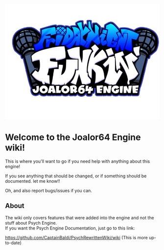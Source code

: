 ![](https://github.com/Joalor64GH/Joalor64-Engine-Rewrite/blob/main/art/logoNew.png?raw=true)

# Welcome to the Joalor64 Engine wiki!
This is where you'll want to go if you need help with anything about this engine!

If you see anything that should be changed, or if something should be documented. let me know!!

Oh, and also report bugs/issues if you can.

## About
The wiki only covers features that were added into the engine and not the stuff about Psych Engine. <br>
If you want the Psych Engine Documentation, just go to this link:

https://github.com/CaptainBaldi/PsychRewrittenWiki/wiki (This is more up-to-date)